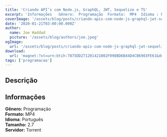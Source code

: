 ```yaml
---
title: 'Criando API’s com Node.js, GraphQL, JWT, Sequelize e TS'
excerpt: 'Informações   Gênero:  Programação  Formato:  MP4  Idioma : Português  Tamanho:  2.7  Servidor:  Torrent'
coverImage: '/assets/blog/posts/criando-apis-com-node-js-graphql-jwt-sequelize-e-ts.jpg'
date: '2020-01-21T03:00:00.000Z'
author:
  name: Joe Haddad
  picture: '/assets/blog/authors/joe.jpeg'
ogImage:
  url: '/assets/blog/posts/criando-apis-com-node-js-graphql-jwt-sequelize-e-ts.jpg'
download:
  url: 'magnet:?xt=urn:btih:7875DD271201421002F098BD6B44D4CB6903FE61&dn=Udemy%20-%20Criando%20API%27s%20com%20Node.js%2c%20GraphQL%2c%20JWT%2c%20Sequelize&tr=udp%3a%2f%2ftracker.openbittorrent.com%3a1337%2fannounce&tr=udp%3a%2f%2ftracker.opentrackr.org%3a1337%2fannounce'
tags: ['programacao']
---
```

<h2>Descrição</h2>
<h2>Informações</h2><p><strong>Gênero:</strong> Programação<br/><strong>Formato: </strong>MP4<br/><strong>Idioma</strong>: Português<br/><strong>Tamanho:</strong> 2.7<br/><strong>Servidor:</strong> Torrent</p>
